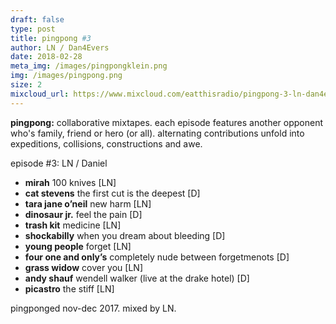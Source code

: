 ```yaml
---
draft: false
type: post
title: pingpong #3 
author: LN / Dan4Evers
date: 2018-02-28
meta_img: /images/pingpongklein.png
img: /images/pingpong.png
size: 2
mixcloud_url: https://www.mixcloud.com/eatthisradio/pingpong-3-ln-dan4evers/
---
```


**pingpong:** collaborative mixtapes. 
each episode features another opponent who's family, friend or hero (or all). alternating contributions unfold into expeditions, collisions, constructions and awe.

episode #3: LN / Daniel

- **mirah** 100 knives [LN]
- **cat stevens** the first cut is the deepest [D]
- **tara jane o’neil** new harm [LN]
- **dinosaur jr.** feel the pain [D]
- **trash kit** medicine [LN]
- **shockabilly** when you dream about bleeding [D]
- **young people** forget [LN]
- **four one and only’s** completely nude between forgetmenots [D]
- **grass widow** cover you [LN]
- **andy shauf** wendell walker (live at the drake hotel) [D]
- **picastro** the stiff [LN]

pingponged nov-dec 2017. 
mixed by LN.